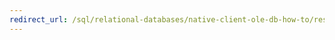 ```yaml
---
redirect_url: /sql/relational-databases/native-client-ole-db-how-to/results/processing-results-how-to-topics-ole-db
---
```

